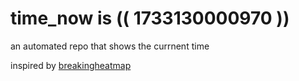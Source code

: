 # time_now is (( 1733130000970 ))

an automated repo that shows the currnent time

inspired by [breakingheatmap](https://github.com/breakingheatmap/breakingheatmap)